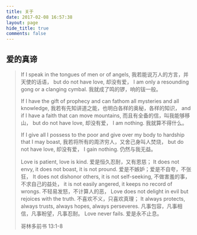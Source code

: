 ```yaml
---
title: 关于
date: 2017-02-08 16:57:38
layout: page
hide_title: true
comments: false
---
```

## 爱的真谛

> If I speak in the tongues of men or of angels,
> 我若能说万人的方言，并天使的话语，
> but do not have love,
> 却没有爱，
> I am only a resounding gong or a clanging cymbal.
> 我就成了鸣的锣，响的钹一般。
>
> If I have the gift of prophecy and can fathom all mysteries and all knowledge,
> 我若有先知讲道之能，也明白各样的奥秘，各样的知识，
> and if I have a faith that can move mountains,
> 而且有全备的信，叫我能够移山，
> but do not have love,
> 却没有爱，
> I am nothing.
> 我就算不得什么。
>
> If I give all I possess to the poor and give over my body to hardship that I may boast,
> 我若将所有的周济穷人，又舍己身叫人焚烧，
> but do not have love,
> 却没有爱，
> I gain nothing.
> 仍然与我无益。
>
> Love is patient, love is kind.
> 爱是恒久忍耐，又有恩慈；
> It does not envy, it does not boast, it is not pround.
> 爱是不嫉妒；爱是不自夸，不张狂，
> It does not dishonor others, it is not self-seeking,
> 不做害羞的事，不求自己的益处，
> it is not easily angered, it keeps no record of wrongs.
> 不轻易发怒，不计算人的恶，
> Love does not delight in evil but rejoices with the truth.
> 不喜欢不义，只喜欢真理；
> It always protects, always trusts, always hopes, always perseveres.
> 凡事包容，凡事相信，凡事盼望，凡事忍耐。
> Love never fails.
> 爱是永不止息。
> 
> 哥林多前书 13:1-8

